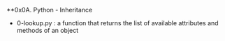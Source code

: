 **0x0A. Python - Inheritance

* 0-lookup.py : a function that returns the list of available attributes and methods of an object
